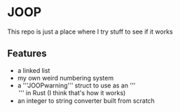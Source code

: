 # JOOP
This repo is just a place where I try stuff to see if it works

## Features
- a linked list
- my own weird numbering system
- a '''JOOPwarning''' struct to use as an '''<Option>''' in Rust (I think that's how it works)
- an integer to string converter built from scratch
